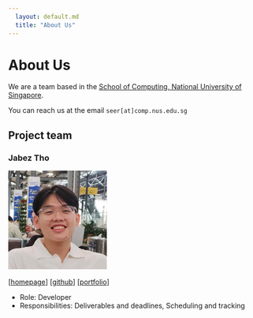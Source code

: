 ```yaml
---
  layout: default.md
  title: "About Us"
---
```


# About Us

We are a team based in the [School of Computing, National University of Singapore](http://www.comp.nus.edu.sg).

You can reach us at the email `seer[at]comp.nus.edu.sg`

## Project team

### Jabez Tho

<img src="images/jasperabez.png" width="200px">

[[homepage](https://www.jabeztho.com)]
[[github](https://github.com/jasperabez)]
[[portfolio](/team/jasperabez.md)]

* Role: Developer
* Responsibilities: Deliverables and deadlines, Scheduling and tracking
